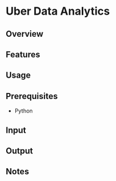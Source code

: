 # Uber Data Analytics

## Overview

## Features

## Usage

## Prerequisites
- Python

## Input

## Output

## Notes
